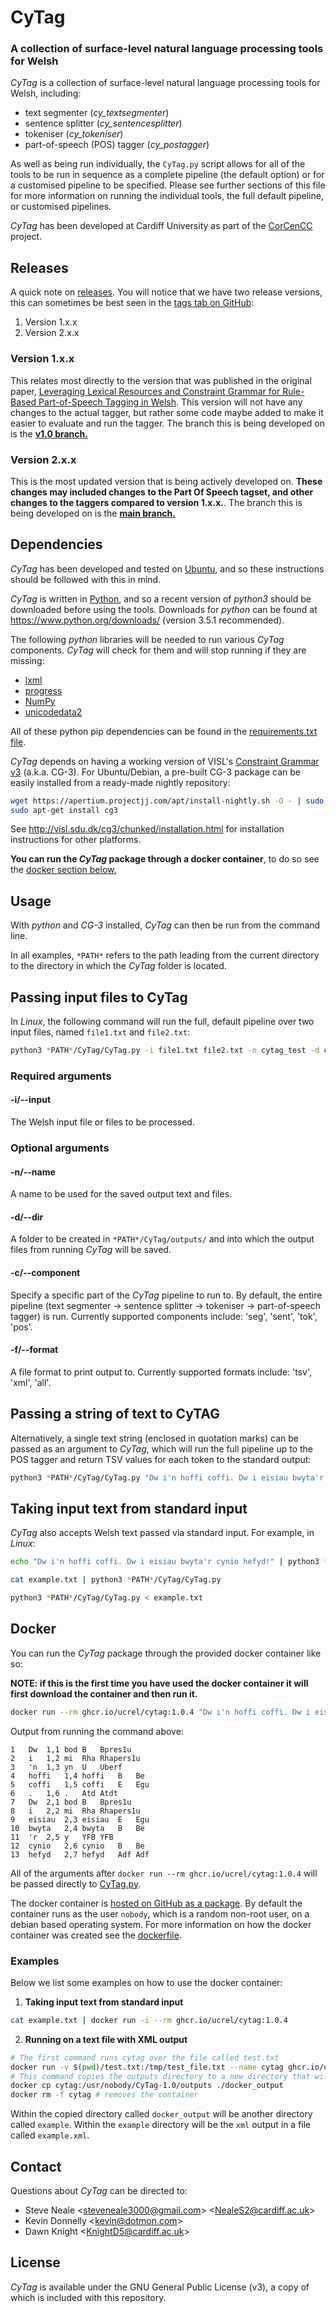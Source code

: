 # CyTag

### A collection of surface-level natural language processing tools for Welsh

*CyTag* is a collection of surface-level natural language processing tools for Welsh, including:

* text segmenter (*cy_textsegmenter*)
* sentence splitter (*cy_sentencesplitter*)
* tokeniser (*cy_tokeniser*)
* part-of-speech (POS) tagger (*cy_postagger*)

As well as being run individually, the `CyTag.py` script allows for all of the tools to be run in sequence as a complete pipeline (the default option) or for a customised pipeline to be specified. Please see further sections of this file for more information on running the individual tools, the full default pipeline, or customised pipelines.

*CyTag* has been developed at Cardiff University as part of the [CorCenCC](http://www.corcencc.org) project.

## Releases

A quick note on [releases](https://github.com/UCREL/CyTag/releases). You will notice that we have two release versions, this can sometimes be best seen in the [tags tab on GitHub](https://github.com/UCREL/CyTag/tags):
1. Version 1.x.x
2. Version 2.x.x

### Version 1.x.x

This relates most directly to the version that was published in the original paper, [Leveraging Lexical Resources and Constraint Grammar for Rule-Based
Part-of-Speech Tagging in Welsh](https://aclanthology.org/L18-1623.pdf). This version will not have any changes to the actual tagger, but rather some code maybe added to make it easier to evaluate and run the tagger. The branch this is being developed on is the [**v1.0 branch.**](https://github.com/UCREL/CyTag/tree/v1.0)

### Version 2.x.x

This is the most updated version that is being actively developed on. **These changes may included changes to the Part Of Speech tagset, and other changes to the taggers compared to version 1.x.x.**. The branch this is being developed on is the [**main branch.**](https://github.com/UCREL/CyTag/tree/main)

## Dependencies

*CyTag* has been developed and tested on [Ubuntu](https://www.ubuntu.com/), and so these instructions should be followed with this in mind.

*CyTag* is written in [Python](https://www.python.org/), and so a recent version of *python3* should be downloaded before using the tools. Downloads for *python* can be found at https://www.python.org/downloads/ (version 3.5.1 recommended).

The following *python* libraries will be needed to run various *CyTag* components. *CyTag* will check for them and will stop running if they are missing:
* [lxml](https://lxml.de/)
* [progress](https://github.com/verigak/progress)
* [NumPy](http://www.numpy.org/)
* [unicodedata2](https://pypi.org/project/unicodedata2/)

All of these python pip dependencies can be found in the [requirements.txt file](./requirements.txt).

*CyTag* depends on having a working version of VISL's [Constraint Grammar v3](http://visl.sdu.dk/cg3.html) (a.k.a. CG-3). For Ubuntu/Debian, a pre-built CG-3 package can be easily installed from a ready-made nightly repository:

```bash
wget https://apertium.projectjj.com/apt/install-nightly.sh -O - | sudo bash
sudo apt-get install cg3
```

See http://visl.sdu.dk/cg3/chunked/installation.html for installation instructions for other platforms.

**You can run the *CyTag* package through a docker container**, to do so see the [docker section below.](#docker)

## Usage

With *python* and *CG-3* installed, *CyTag* can then be run from the command line.

In all examples, `*PATH*` refers to the path leading from the current directory to the directory in which the *CyTag* folder is located.


## Passing input files to CyTag

In *Linux*, the following command will run the full, default pipeline over two input files, named `file1.txt` and `file2.txt`:

```bash
python3 *PATH*/CyTag/CyTag.py -i file1.txt file2.txt -n cytag_test -d cytag_test_2018-08-03 -f all
```

### Required arguments

#### -i/--input

The Welsh input file or files to be processed. 

### Optional arguments

#### -n/--name

A name to be used for the saved output text and files.

#### -d/--dir

A folder to be created in `*PATH*/CyTag/outputs/` and into which the output files from running *CyTag* will be saved.

#### -c/--component

Specify a specific part of the *CyTag* pipeline to run to. By default, the entire pipeline (text segmenter -> sentence splitter -> tokeniser -> part-of-speech tagger) is run. Currently supported components include: 'seg', 'sent', 'tok', 'pos'.

#### -f/--format

A file format to print output to. Currently supported formats include: 'tsv', 'xml', 'all'.


## Passing a string of text to CyTAG

Alternatively, a single text string (enclosed in quotation marks) can be passed as an argument to *CyTag*, which will run the full pipeline up to the POS tagger and return TSV values for each token to the standard output:

```bash
python3 *PATH*/CyTag/CyTag.py "Dw i'n hoffi coffi. Dw i eisiau bwyta'r cynio hefyd!"
```


## Taking input text from standard input

*CyTag* also accepts Welsh text passed via standard input. For example, in *Linux*:

```bash
echo "Dw i'n hoffi coffi. Dw i eisiau bwyta'r cynio hefyd!" | python3 *PATH*/CyTag/CyTag.py
```

```bash
cat example.txt | python3 *PATH*/CyTag/CyTag.py
```

```bash
python3 *PATH*/CyTag/CyTag.py < example.txt
```

## Docker

You can run the *CyTag* package through the provided docker container like so: 

**NOTE: if this is the first time you have used the docker container it will first download the container and then run it.**

``` bash
docker run --rm ghcr.io/ucrel/cytag:1.0.4 "Dw i'n hoffi coffi. Dw i eisiau bwyta'r cynio hefyd"
```
Output from running the command above:
```tsv
1	Dw	1,1	bod	B	Bpres1u	
2	i	1,2	mi	Rha	Rhapers1u	
3	'n	1,3	yn	U	Uberf	
4	hoffi	1,4	hoffi	B	Be	
5	coffi	1,5	coffi	E	Egu	
6	.	1,6	.	Atd	Atdt	
7	Dw	2,1	bod	B	Bpres1u	
8	i	2,2	mi	Rha	Rhapers1u	
9	eisiau	2,3	eisiau	E	Egu	
10	bwyta	2,4	bwyta	B	Be	
11	'r	2,5	y	YFB	YFB	
12	cynio	2,6	cynio	B	Be	
13	hefyd	2,7	hefyd	Adf	Adf	
```

All of the arguments after `docker run --rm ghcr.io/ucrel/cytag:1.0.4` will be passed directly to [CyTag.py](./CyTag.py).

The docker container is [hosted on GitHub as a package](https://github.com/UCREL/CyTag/pkgs/container/cytag). By default the container runs as the user `nobody`, which is a random non-root user, on a debian based operating system. For more information on how the docker container was created see the [dockerfile](./dockerfile).

### Examples

Below we list some examples on how to use the docker container:

1. **Taking input text from standard input**
``` bash
cat example.txt | docker run -i --rm ghcr.io/ucrel/cytag:1.0.4
```
2. **Running on a text file with XML output**
```bash
# The first command runs cytag over the file called test.txt
docker run -v $(pwd)/test.txt:/tmp/test_file.txt --name cytag ghcr.io/ucrel/cytag:1.0.4 -f xml -n example -i /tmp/test_file.txt
# This command copies the outputs directory to a new directory that will be created called `docker_output`
docker cp cytag:/usr/nobody/CyTag-1.0/outputs ./docker_output
docker rm -f cytag # removes the container
``` 
Within the copied directory called `docker_output` will be another directory called `example`. Within the `example` directory will be the `xml` output in a file called `example.xml`.

## Contact

Questions about *CyTag* can be directed to: 
* Steve Neale <<steveneale3000@gmail.com>> <<NealeS2@cardiff.ac.uk>>
* Kevin Donnelly <<kevin@dotmon.com>>
* Dawn Knight <<KnightD5@cardiff.ac.uk>>


## License

*CyTag* is available under the GNU General Public License (v3), a copy of which is included with this repository.
